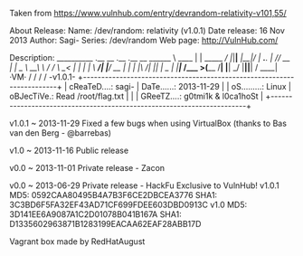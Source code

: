 Taken from https://www.vulnhub.com/entry/devrandom-relativity-v101,55/ 

About Release:
    Name: /dev/random: relativity (v1.0.1)
    Date release: 16 Nov 2013
    Author: Sagi-
    Series: /dev/random
    Web page: http://VulnHub.com/

Description:
     __________       .__          __  .__      .__  __
     \______   \ ____ |  | _____ _/  |_|__|__  _|__|/  |_ ___.__.
      |       _// __ \|  | \__  \\   __\  \  \/ /  \   __<   |  |
      |    |   \  ___/|  |__/ __ \|  | |  |\   /|  ||  |  \___  |
      |____|_  /\___  >____(____  /__| |__| \_/ |__||__|  / ____| ·VM·
             \/     \/          \/                        \/  -v1.0.1-
 +-----------------------------------------------------------------------+
 |  cReaTeD....: sagi-               |  DaTe......: 2013-11-29           |
 |  oS.........: Linux               |  oBJecTiVe.: Read /root/flag.txt  |
 |                                   |  GReeTZ....: g0tmi1k & l0ca1hoSt  |
 +-----------------------------------------------------------------------+

v1.0.1 ~ 2013-11-29 Fixed a few bugs when using VirtualBox (thanks to Bas van den Berg - @barrebas)

v1.0 ~ 2013-11-16 Public release

v0.0 ~ 2013-11-01 Private release - Zacon

v0.0 ~ 2013-06-29 Private release - HackFu
Exclusive to VulnHub! v1.0.1 MD5: 0592CAA80495B4A7B3F6CE2DBCEA3776 SHA1: 3C3BD6F5FA32EF43AD71CF699FDEE603DBD0913C v1.0 MD5: 3D141EE6A9087A1C2D01078B041B167A SHA1: D1335602963871B1283199EACAA62EAF28ABB17D
 
Vagrant box made by RedHatAugust
